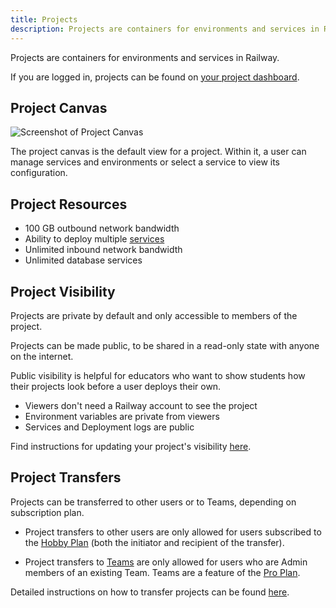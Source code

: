 ```yaml
---
title: Projects
description: Projects are containers for environments and services in Railway.
---
```


Projects are containers for environments and services in Railway.

If you are logged in, projects can be found on <a href="https://railway.com/dashboard" target="_blank">your project dashboard</a>.

## Project Canvas

<Image src="https://res.cloudinary.com/railway/image/upload/v1644620884/docs/ProjectPage_new_pa52tp.png"
alt="Screenshot of Project Canvas"
layout="responsive"
width={1377} height={823} quality={100} />

The project canvas is the default view for a project. Within it, a user can manage services and environments or select a service to view its configuration.

## Project Resources

- 100 GB outbound network bandwidth
- Ability to deploy multiple [services](/reference/services)
- Unlimited inbound network bandwidth
- Unlimited database services

## Project Visibility

Projects are private by default and only accessible to members of the project.

Projects can be made public, to be shared in a read-only state with anyone on the internet.

Public visibility is helpful for educators who want to show students how their projects look before a user deploys their own.

- Viewers don't need a Railway account to see the project
- Environment variables are private from viewers
- Services and Deployment logs are public

Find instructions for updating your project's visibility [here](/guides/projects#updating-project-visibility).

## Project Transfers

Projects can be transferred to other users or to Teams, depending on subscription plan.

- Project transfers to other users are only allowed for users subscribed to the [Hobby Plan](/reference/pricing#plans) (both the initiator and recipient of the transfer).

- Project transfers to [Teams](/reference/teams) are only allowed for users who are Admin members of an existing Team. Teams are a feature of the [Pro Plan](/reference/pricing#plans).

Detailed instructions on how to transfer projects can be found [here](/guides/projects#transferring-projects).
